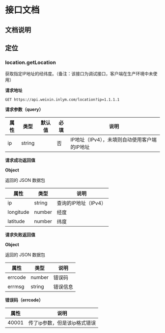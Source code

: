# 接口文档

## 文档说明



## 定位

### location.getLocation

获取指定IP地址的经纬度。（备注：该接口为调试接口，客户端在生产环境中未使用）



**请求地址**

```text
GET https://api.weixin.inlym.com/location?ip=1.1.1.1
```



**请求参数（query）**

| 属性 | 类型   | 默认值 | 必填 | 说明                                         |
| ---- | ------ | ------ | ---- | -------------------------------------------- |
| ip   | string |        | 否   | IP地址（IPv4），未填则自动使用客户端的IP地址 |



**请求成功返回值**

**Object**

返回的 JSON 数据包

| 属性      | 类型   | 说明                 |
| --------- | ------ | -------------------- |
| ip        | string | 查询的IP地址（IPv4） |
| longitude | number | 经度                 |
| latitude  | number | 纬度                 |



**请求失败返回值**

**Object**

返回的 JSON 数据包

| 属性    | 类型   | 说明     |
| ------- | ------ | -------- |
| errcode | number | 错误码   |
| errmsg  | string | 错误信息 |



**错误码（errcode）**

| 属性  | 说明                         |
| ----- | ---------------------------- |
| 40001 | 传了ip参数，但是该ip格式错误 |